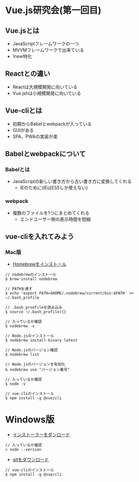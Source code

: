# Vue.js研究会(第一回目)

## Vue.jsとは
  - JavaScriptフレームワークの一つ
  - MVVMフレームワークで出来ている
  - View特化

## Reactとの違い
  - Reactは大規模開発に向いている
  - Vue.jshは小規模開発に向いている

## Vue-cliとは
  - 初期からBabelとwebpackが入っている
  - GUIがある
  - SPA、PWAの実装が楽

## Babelとwebpackについて
### Babelとは
  - JavaScriptの新しい書き方から古い書き方に変換してくれる
    - IEのために(IEはES5しか使えない)

### webpack
  - 複数のファイルを1つにまとめてくれる
    - エンドユーザー側の表示時間を短縮

## vue-cliを入れてみよう
### Mac版
  - [Homebrewをインストール](https://brew.sh/index_ja)
  ```
  // nodebrewのインストール
  $ brew install nodebrew

  // PATHを通す
  $ echo 'export PATH=$HOME/.nodebrew/current/bin:$PATH' >> ~/.bash_profile

  // .bash_proofileを読み込み
  $ source ~/.bash_profile){}

  // 入っているか確認
  $ nodebrew -v

  // Node.jsのインストール
  $ nodebrew install-binary latest

  // Node.jsのバージョン確認
  $ nodebrew list

  // Node.jsのバージョンを有効化
  & nodebrew use "バージョン番号"

  // 入っているか確認
  $ node -v

  // vue-cliのインストール
  $ npm install -g @vue/cli
  ```

# Windows版
  - [インストーラーをダンロード](https://nodejs.org/en/download/)
  ```
  // 入っているか確認
  > node --version
  ```

  - [gitをダウンロード](https://git-scm.com/)
  ```
  // vue-cliのインストール
  $ npm install -g @vue/cli
  ```
